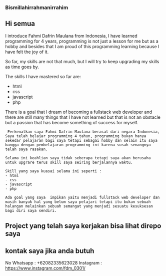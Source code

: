 ### Bismillahirrahmanirrahim

## Hi semua
I introduce Fahmi Dafrin Maulana from Indonesia, I have learned programming for 4 years, programming is not just a lesson for me but as a hobby and besides that I am proud of this programming learning because I have felt the joy of it.

So far, my skills are not that much, but I will try to keep upgrading my skills as time goes by.

The skills I have mastered so far are:
- html
- css
- javascript
- php

There is a goal that I dream of becoming a fullstack web developer and there are still many things that I have not learned but that is not an obstacle but a passion that has become something of success for myself.


```
 Perkenalkan saya Fahmi Dafrin Maulana berasal dari negara Indonesia, Saya telah belajar programming 4 tahun, programming bukan hanya sekedar pelajaran bagi saya tetapi sebagai hobby dan selain itu saya bangga dengan pembelajaran programming ini karena susah senangnya telah saya rasakan.

Selama ini keahlian saya tidak seberapa tetapi saya akan berusaha untuk upgrare terus skill saya seiring berjalannya waktu.

Skill yang saya kuasai selama ini seperti :
- html
- css
- javascript
- php

Ada goal yang saya  impikan yaitu menjadi fullstack web developer dan masih banyak hal yang belum saya pelajari tetapi itu bukan sebuah halangan melainkan sebuah semangat yang menjadi sesuatu kesuksesan bagi diri saya sendiri.
 ```

## Project yang telah saya kerjakan bisa lihat direpo saya


## kontak saya jika anda butuh

No Whatsapp : +62082335623028
Instagram   : https://www.instagram.com/fdm_0301/
